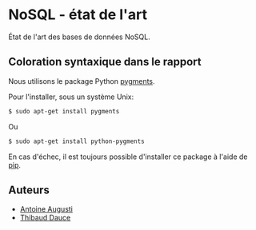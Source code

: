 NoSQL - état de l'art
=============

État de l'art des bases de données NoSQL.

## Coloration syntaxique dans le rapport
Nous utilisons le package Python [pygments](https://pypi.python.org/pypi/Pygments).

Pour l'installer, sous un système Unix:
```bash
$ sudo apt-get install pygments
```

Ou 
```bash
$ sudo apt-get install python-pygments
```

En cas d'échec, il est toujours possible d'installer ce package à l'aide de [pip](http://pip.readthedocs.org/en/latest/installing.html).

## Auteurs
- [Antoine Augusti](http://www.antoine-augusti.fr)
- [Thibaud Dauce](https://thibaud.dauce.fr)
